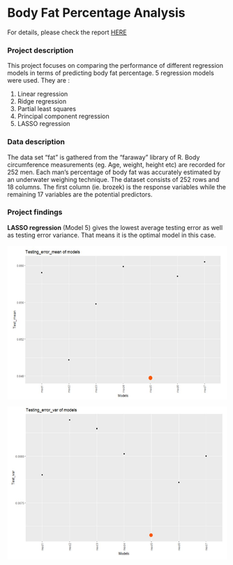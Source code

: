 # Body Fat Percentage Analysis

For details, please check the report [HERE](https://github.com/yovalishere/Medical/blob/main/Body%20Fat%20Percentage%20Analysis/Fat_Report.pdf)
### Project description
This project focuses on comparing the performance of different regression models in
terms of predicting body fat percentage.  5 regression models were used. They are :
1) Linear regression
2) Ridge regression
3) Partial least squares
4) Principal component regression
5) LASSO regression

### Data description
The data set “fat” is gathered from the “faraway” library of R. Body circumference
measurements (eg. Age, weight, height etc) are recorded for 252 men. Each man’s
percentage of body fat was accurately estimated by an underwater weighing technique. The
dataset consists of 252 rows and 18 columns. 
The first column (ie. brozek) is the response variables while the remaining 17
variables are the potential predictors. 

### Project findings
**LASSO regression** (Model 5) gives the lowest average testing error as well as testing error variance. That means it is the optimal model in this case.<br><br>
<img src="https://github.com/yovalishere/Medical/blob/main/Body%20Fat%20Percentage%20Analysis/Testing%20err_fat.jpg" width="550" height="350" />

<img src="https://github.com/yovalishere/Medical/blob/main/Body%20Fat%20Percentage%20Analysis/Testing%20err%20var_fat.jpg" width="550" height="350" />


